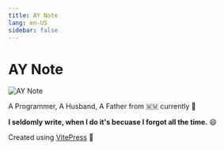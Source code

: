 ```yaml
---
title: AY Note
lang: en-US
sidebar: false
---
```


# AY Note

![AY Note](../images/AY_Note.png)

A Programmer, A Husband, A Father from :myanmar: currently :japan:

**I seldomly write, when I do it's becuase I forgot all the time.** :smile:

Created using [VitePress](https://vitepress.vuejs.org/) :green_heart:



<Footer />

<script setup>
  import Footer from '../components/Footer.vue'
</script>